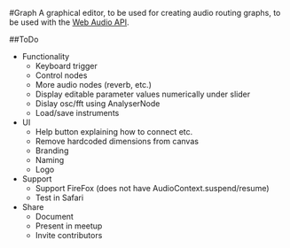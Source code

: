 #Graph
A graphical editor, to be used for creating audio routing graphs,
to be used with the
[Web Audio API](https://developer.mozilla.org/en-US/docs/Web/API/Web_Audio_API).

##ToDo
- Functionality
	- Keyboard trigger
	- Control nodes
	- More audio nodes (reverb, etc.)
	- Display editable parameter values numerically under slider
	- Dislay osc/fft using AnalyserNode
	- Load/save instruments
- UI
	- Help button explaining how to connect etc.
	- Remove hardcoded dimensions from canvas
	- Branding
	- Naming
	- Logo
- Support
	- Support FireFox (does not have AudioContext.suspend/resume)
	- Test in Safari
- Share
	- Document
	- Present in meetup
	- Invite contributors